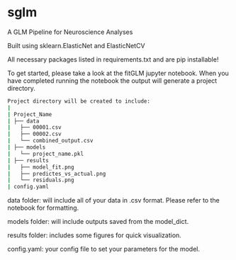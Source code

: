 sglm
==============================

A GLM Pipeline for Neuroscience Analyses

Built using sklearn.ElasticNet and ElasticNetCV

All necessary packages listed in requirements.txt and are pip installable! 

To get started, please take a look at the fitGLM jupyter notebook. When you have 
completed running the notebook the output will generate a project directory.

```bash
Project directory will be created to include: 
|
| Project_Name
| ├── data
|   ├── 00001.csv
|   ├── 00002.csv
|   └── combined_output.csv
| ├── models
|   └── project_name.pkl
| ├── results
|   ├── model_fit.png
|   ├── predictes_vs_actual.png
|   └── residuals.png
| config.yaml
```

data folder: will include all of your data in .csv format. Please refer to the notebook for formatting.

models folder: will include outputs saved from the model_dict.

results folder: includes some figures for quick visualization. 

config.yaml: your config file to set your parameters for the model. 
